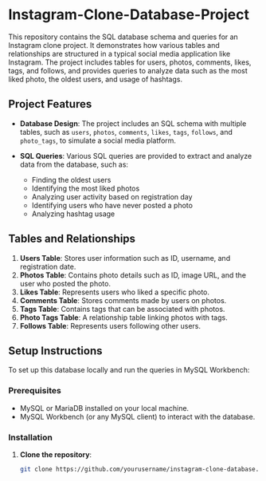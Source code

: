 # Instagram-Clone-Database-Project

This repository contains the SQL database schema and queries for an Instagram clone project. It demonstrates how various tables and relationships are structured in a typical social media application like Instagram. The project includes tables for users, photos, comments, likes, tags, and follows, and provides queries to analyze data such as the most liked photo, the oldest users, and usage of hashtags.

## Project Features

- **Database Design**: The project includes an SQL schema with multiple tables, such as `users`, `photos`, `comments`, `likes`, `tags`, `follows`, and `photo_tags`, to simulate a social media platform.
  
- **SQL Queries**: Various SQL queries are provided to extract and analyze data from the database, such as:
  - Finding the oldest users
  - Identifying the most liked photos
  - Analyzing user activity based on registration day
  - Identifying users who have never posted a photo
  - Analyzing hashtag usage
  
## Tables and Relationships

1. **Users Table**: Stores user information such as ID, username, and registration date.
2. **Photos Table**: Contains photo details such as ID, image URL, and the user who posted the photo.
3. **Likes Table**: Represents users who liked a specific photo.
4. **Comments Table**: Stores comments made by users on photos.
5. **Tags Table**: Contains tags that can be associated with photos.
6. **Photo Tags Table**: A relationship table linking photos with tags.
7. **Follows Table**: Represents users following other users.

## Setup Instructions

To set up this database locally and run the queries in MySQL Workbench:

### Prerequisites

- MySQL or MariaDB installed on your local machine.
- MySQL Workbench (or any MySQL client) to interact with the database.

### Installation

1. **Clone the repository**:

   ```bash
   git clone https://github.com/yourusername/instagram-clone-database.git
